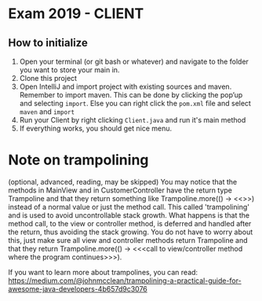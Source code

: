 # Exam 2019 - CLIENT

## How to initialize
1. Open your terminal (or git bash or whatever) and navigate to the folder you want to store your main in.
2. Clone this project
3. Open IntelliJ and import project with existing sources and maven. Remember to import maven. This can be done by clicking the pop’up and selecting `import`. Else you can right click the `pom.xml` file and select `maven` and `import`
7. Run your Client by right clicking `Client.java` and run it's main method
8. If everything works, you should get nice menu.

# Note on trampolining
(optional, advanced, reading, may be skipped)
You may notice that the methods in MainView and in CustomerController have the return type Trampoline<Void> and
that they return something like Trampoline.more(() -> <<<method call>>>) instead of a normal value or just the method call.
This called 'trampolining' and is used to avoid uncontrollable stack growth. What happens is that the method call, to the view or controller method, is deferred
and handled after the return, thus avoiding the stack growing. You do not have to worry about this, just make sure all view and controller
methods return Trampoline<Void> and that they return Trampoline.more(() -> <<<call to view/controller method where the program continues>>>).

If you want to learn more about trampolines, you can read: https://medium.com/@johnmcclean/trampolining-a-practical-guide-for-awesome-java-developers-4b657d9c3076